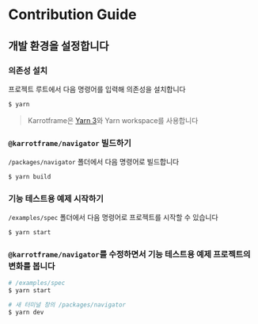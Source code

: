 # Contribution Guide

## 개발 환경을 설정합니다

### 의존성 설치

프로젝트 루트에서 다음 명령어를 입력해 의존성을 설치합니다

```bash
$ yarn
```

> Karrotframe은 [Yarn 3](https://yarnpkg.com)와 Yarn workspace를 사용합니다

### `@karrotframe/navigator` 빌드하기

`/packages/navigator` 폴더에서 다음 명령어로 빌드합니다

```bash
$ yarn build
```

### 기능 테스트용 예제 시작하기

`/examples/spec` 폴더에서 다음 명령어로 프로젝트를 시작할 수 있습니다

```bash
$ yarn start
```

### `@karrotframe/navigator`를 수정하면서 기능 테스트용 예제 프로젝트의 변화를 봅니다

```bash
# /examples/spec
$ yarn start

# 새 터미널 창의 /packages/navigator
$ yarn dev
```
